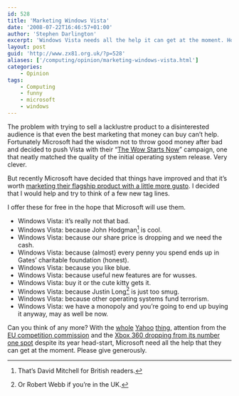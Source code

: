 ```yaml
---
id: 528
title: 'Marketing Windows Vista'
date: '2008-07-22T16:46:57+01:00'
author: 'Stephen Darlington'
excerpt: 'Windows Vista needs all the help it can get at the moment. How about a little charity?'
layout: post
guid: 'http://www.zx81.org.uk/?p=528'
aliases: ['/computing/opinion/marketing-windows-vista.html']
categories:
    - Opinion
tags:
    - Computing
    - funny
    - microsoft
    - windows
---
```


The problem with trying to sell a lacklustre product to a disinterested audience is that even the best marketing that money can buy can’t help. Fortunately Microsoft had the wisdom not to throw good money after bad and decided to push Vista with their “[The Wow Starts Now](http://www.microsoft-watch.com/content/vista_and_office_the_wow_starts_now.html)” campaign, one that neatly matched the quality of the initial operating system release. Very clever.

But recently Microsoft have decided that things have improved and that it’s worth [marketing their flagship product with a little more gusto](http://gizmodo.com/5027647/microsofts-vista-doesnt-suck-ad-campaign-thinks-everyone-remembers-the-15th-century). I decided that I would help and try to think of a few new tag lines.

I offer these for free in the hope that Microsoft will use them.

- Windows Vista: it’s really not that bad.
- Windows Vista: because John Hodgman[^1] is cool.
- Windows Vista: because our share price is dropping and we need the cash.
- Windows Vista: because (almost) every penny you spend ends up in Gates’ charitable foundation (honest).
- Windows Vista: because you like blue.
- Windows Vista: because useful new features are for wusses.
- Windows Vista: buy it or the cute kitty gets it.
- Windows Vista: because Justin Long[^2] is just too smug.
- Windows Vista: because other operating systems fund terrorism.
- Windows Vista: we have a monopoly and you’re going to end up buying it anyway, may as well be now.

Can you think of any more? With the [whole](http://www.theregister.co.uk/2008/07/14/microsoft_icahn_jointbid/) [Yahoo](/computing/opinion/is-microsoft-yahoo-the-next-hpaq.html) [thing](http://news.wired.com/dynamic/stories/Y/YAHOO_MICROSOFT?SITE=WIRE&SECTION=HOME&TEMPLATE=DEFAULT&CTIME=2008-07-13-10-53-52), attention from the [EU competition commission](http://www.bloomberg.com/apps/news?pid=20601087&sid=aFpXl7.5U_a4&refer=home) and the [Xbox 360 dropping from its number one spot](http://www.gamesindustry.biz/articles/wii-passes-xbox-360-in-us) despite its year head-start, Microsoft need all the help that they can get at the moment. Please give generously.
[^1]: That’s David Mitchell for British readers.
[^2]: Or Robert Webb if you’re in the UK.
